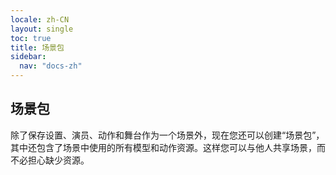 ```yaml
---
locale: zh-CN
layout: single
toc: true
title: 场景包
sidebar:
  nav: "docs-zh"
---
```

## 场景包
除了保存设置、演员、动作和舞台作为一个场景外，现在您还可以创建“场景包”，其中还包含了场景中使用的所有模型和动作资源。这样您可以与他人共享场景，而不必担心缺少资源。